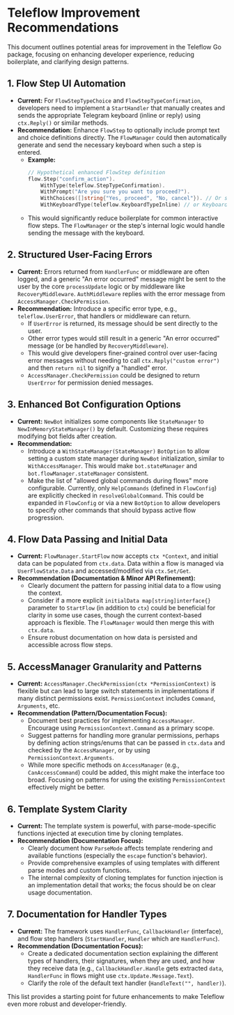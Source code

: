 # Teleflow Improvement Recommendations

This document outlines potential areas for improvement in the Teleflow Go package, focusing on enhancing developer experience, reducing boilerplate, and clarifying design patterns.

## 1. Flow Step UI Automation

*   **Current:** For `FlowStepTypeChoice` and `FlowStepTypeConfirmation`, developers need to implement a `StartHandler` that manually creates and sends the appropriate Telegram keyboard (inline or reply) using `ctx.Reply()` or similar methods.
*   **Recommendation:** Enhance `FlowStep` to optionally include prompt text and choice definitions directly. The `FlowManager` could then automatically generate and send the necessary keyboard when such a step is entered.
    *   **Example:**
        ```go
        // Hypothetical enhanced FlowStep definition
        flow.Step("confirm_action").
            WithType(teleflow.StepTypeConfirmation).
            WithPrompt("Are you sure you want to proceed?").
            WithChoices([]string{"Yes, proceed", "No, cancel"}). // Or specific Yes/No button text
            WithKeyboardType(teleflow.KeyboardTypeInline) // or KeyboardTypeReply
        ```
    *   This would significantly reduce boilerplate for common interactive flow steps. The `FlowManager` or the step's internal logic would handle sending the message with the keyboard.

## 2. Structured User-Facing Errors

*   **Current:** Errors returned from `HandlerFunc` or middleware are often logged, and a generic "An error occurred" message might be sent to the user by the core `processUpdate` logic or by middleware like `RecoveryMiddleware`. `AuthMiddleware` replies with the error message from `AccessManager.CheckPermission`.
*   **Recommendation:** Introduce a specific error type, e.g., `teleflow.UserError`, that handlers or middleware can return.
    *   If `UserError` is returned, its message should be sent directly to the user.
    *   Other error types would still result in a generic "An error occurred" message (or be handled by `RecoveryMiddleware`).
    *   This would give developers finer-grained control over user-facing error messages without needing to call `ctx.Reply("custom error")` and then `return nil` to signify a "handled" error.
    *   `AccessManager.CheckPermission` could be designed to return `UserError` for permission denied messages.

## 3. Enhanced Bot Configuration Options

*   **Current:** `NewBot` initializes some components like `StateManager` to `NewInMemoryStateManager()` by default. Customizing these requires modifying bot fields after creation.
*   **Recommendation:**
    *   Introduce a `WithStateManager(StateManager)` `BotOption` to allow setting a custom state manager during `NewBot` initialization, similar to `WithAccessManager`. This would make `bot.stateManager` and `bot.flowManager.stateManager` consistent.
    *   Make the list of "allowed global commands during flows" more configurable. Currently, only `HelpCommands` (defined in `FlowConfig`) are explicitly checked in `resolveGlobalCommand`. This could be expanded in `FlowConfig` or via a new `BotOption` to allow developers to specify other commands that should bypass active flow progression.

## 4. Flow Data Passing and Initial Data

*   **Current:** `FlowManager.StartFlow` now accepts `ctx *Context`, and initial data can be populated from `ctx.data`. Data within a flow is managed via `UserFlowState.Data` and accessed/modified via `ctx.Set/Get`.
*   **Recommendation (Documentation & Minor API Refinement):**
    *   Clearly document the pattern for passing initial data to a flow using the context.
    *   Consider if a more explicit `initialData map[string]interface{}` parameter to `StartFlow` (in addition to `ctx`) could be beneficial for clarity in some use cases, though the current context-based approach is flexible. The `FlowManager` would then merge this with `ctx.data`.
    *   Ensure robust documentation on how data is persisted and accessible across flow steps.

## 5. AccessManager Granularity and Patterns

*   **Current:** `AccessManager.CheckPermission(ctx *PermissionContext)` is flexible but can lead to large switch statements in implementations if many distinct permissions exist. `PermissionContext` includes `Command`, `Arguments`, etc.
*   **Recommendation (Pattern/Documentation Focus):**
    *   Document best practices for implementing `AccessManager`. Encourage using `PermissionContext.Command` as a primary scope.
    *   Suggest patterns for handling more granular permissions, perhaps by defining action strings/enums that can be passed in `ctx.data` and checked by the `AccessManager`, or by using `PermissionContext.Arguments`.
    *   While more specific methods on `AccessManager` (e.g., `CanAccessCommand`) could be added, this might make the interface too broad. Focusing on patterns for using the existing `PermissionContext` effectively might be better.

## 6. Template System Clarity

*   **Current:** The template system is powerful, with parse-mode-specific functions injected at execution time by cloning templates.
*   **Recommendation (Documentation Focus):**
    *   Clearly document how `ParseMode` affects template rendering and available functions (especially the `escape` function's behavior).
    *   Provide comprehensive examples of using templates with different parse modes and custom functions.
    *   The internal complexity of cloning templates for function injection is an implementation detail that works; the focus should be on clear usage documentation.

## 7. Documentation for Handler Types

*   **Current:** The framework uses `HandlerFunc`, `CallbackHandler` (interface), and flow step handlers (`StartHandler`, `Handler` which are `HandlerFunc`).
*   **Recommendation (Documentation Focus):**
    *   Create a dedicated documentation section explaining the different types of handlers, their signatures, when they are used, and how they receive data (e.g., `CallbackHandler.Handle` gets extracted `data`, `HandlerFunc` in flows might use `ctx.Update.Message.Text`).
    *   Clarify the role of the default text handler (`HandleText("", handler)`).

This list provides a starting point for future enhancements to make Teleflow even more robust and developer-friendly.